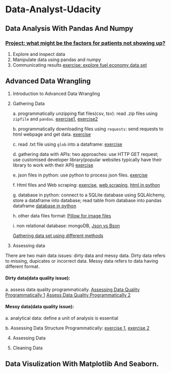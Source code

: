 # Data-Analyst-Udacity

## Data Analysis With Pandas And Numpy 

### [**Project: what might be the factors for patients not showing up?**](Projects/No_show_appointments.ipynb)
 
1. Explore and inspect data
2. Manipulate data using pandas and numpy
3. Communicating results [exercise: explore fuel economy data set](fuel_economy.ipynb)

## Advanced Data Wrangling

1. Introduction to Advanced Data Wrangling 
   
2. Gathering Data
   
   a. programmatically unzipping flat files(csv, tsv): read .zip files using `zipfile` and `pandas`. [exercise1](L2FlatFilesDemo.ipynb), [exercise2](DownloadandLoadFlatFiles.ipynb)

   b. programmatically downloading files using `requests`: send requests to html webpage and get data. [exercise](L2ProgrammaticallyDownloadFiles.ipynb)

   c. read .txt file using `glob` into a dataframe: [exercise](L2TextFileStructure.ipynb)

   d. gathering data with APIs: two approaches: use HTTP GET request; use customised developer library(popular websites typically have their library to work with their API) [exercise](L2API.ipynb)
   
   e. json files in python: use python to process json files. [exercise](L2JSONinpython.ipynb)

   f. Html files and Web scraping: [exercise](L2WebScraping.ipynb), [web scraping](ExerciseScrapeawebpage.ipynb), [html in python](L2HTMLFilesinPython.ipynb)

   g. database in python: connect to a SQLite database using SQLAlchemy, store a dataframe into database; read table from database into pandas dataframe [database in python](L2RelationalDatabases.ipynb)

   h. other data files format: [Pillow for image files](L2Pillow.ipynb)

   i. non relational database: mongoDB, [Json vs Bson](https://www.mongodb.com/json-and-bson)

   [Gathering data set using different methods](Exercise_Gathering_Multiple_Datasets.ipynb)


3. Assessing data

There are two main data issues: dirty data and messy data. Dirty data refers to missing, dupicates or incorrect data. Messy data refers to data having different format.

#### Dirty data(data quality issue):

a. assess data quality programmatically. [Assessing Data Quality Programmatically 1](AssessingDataQualityProgrammatically.ipynb) [Assess Data Quality Programmatically 2](AssessDataQualityProgrammatically2.ipynb)

#### Messy data(data quality issue):

a. analytical data: define a unit of analysis is essential

b. Assessing Data Structure Programmatically: [exercise 1](AssessingDataStructureProgrammatically1.ipynb), [exercise 2](AssessDataStructureProgrammatically2.ipynb)

   

   

4. Assessing Data
      
5. Cleaning Data

## Data Visulization With Matplotlib And Seaborn.
